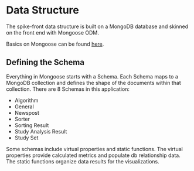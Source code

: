 # Data Structure

The spike-front data structure is built on a MongoDB database and skinned on the front end with Mongoose ODM.

Basics on Mongoose can be found [here](https://mongoosejs.com/docs/index.html).

## Defining the Schema

Everything in Mongoose starts with a Schema. Each Schema maps to a MongoDB collection and defines the shape of the documents within that collection. There are 8 Schemas in this application:

- Algorithm
- General
- Newspost
- Sorter
- Sorting Result
- Study Analysis Result
- Study Set

Some schemas include virtual properties and static functions. The virtual properties provide calculated metrics and populate db relationship data. The static functions organize data results for the visualizations.
